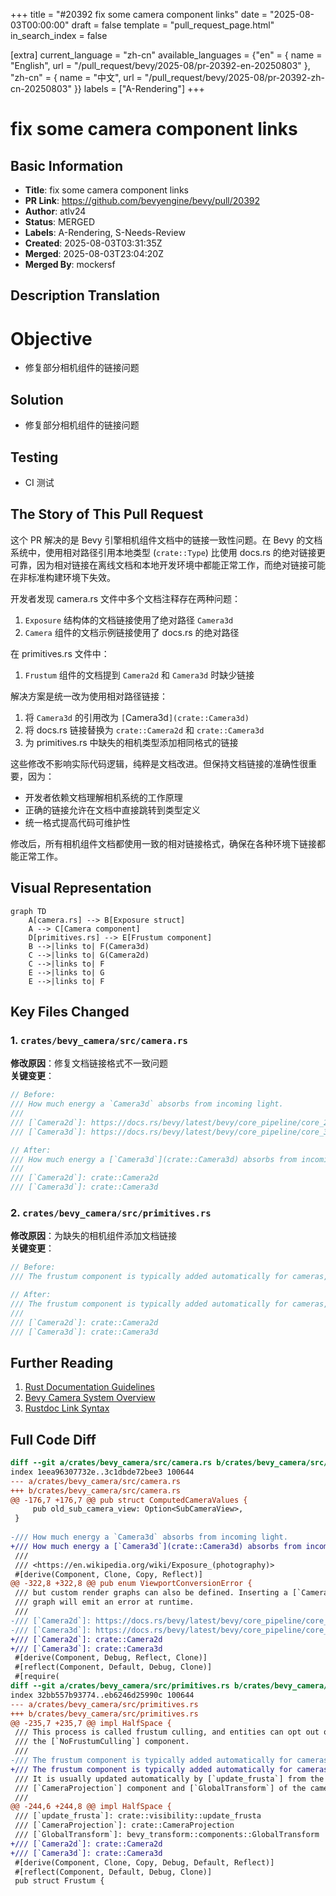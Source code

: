 +++
title = "#20392 fix some camera component links"
date = "2025-08-03T00:00:00"
draft = false
template = "pull_request_page.html"
in_search_index = false

[extra]
current_language = "zh-cn"
available_languages = {"en" = { name = "English", url = "/pull_request/bevy/2025-08/pr-20392-en-20250803" }, "zh-cn" = { name = "中文", url = "/pull_request/bevy/2025-08/pr-20392-zh-cn-20250803" }}
labels = ["A-Rendering"]
+++

# fix some camera component links

## Basic Information
- **Title**: fix some camera component links
- **PR Link**: https://github.com/bevyengine/bevy/pull/20392
- **Author**: atlv24
- **Status**: MERGED
- **Labels**: A-Rendering, S-Needs-Review
- **Created**: 2025-08-03T03:31:35Z
- **Merged**: 2025-08-03T23:04:20Z
- **Merged By**: mockersf

## Description Translation
# Objective

- 修复部分相机组件的链接问题

## Solution

- 修复部分相机组件的链接问题

## Testing

- CI 测试

## The Story of This Pull Request

这个 PR 解决的是 Bevy 引擎相机组件文档中的链接一致性问题。在 Bevy 的文档系统中，使用相对路径引用本地类型 (`crate::Type`) 比使用 docs.rs 的绝对链接更可靠，因为相对链接在离线文档和本地开发环境中都能正常工作，而绝对链接可能在非标准构建环境下失效。

开发者发现 camera.rs 文件中多个文档注释存在两种问题：
1. `Exposure` 结构体的文档链接使用了绝对路径 `Camera3d`
2. `Camera` 组件的文档示例链接使用了 docs.rs 的绝对路径

在 primitives.rs 文件中：
1. `Frustum` 组件的文档提到 `Camera2d` 和 `Camera3d` 时缺少链接

解决方案是统一改为使用相对路径链接：
1. 将 `Camera3d` 的引用改为 `[`Camera3d`](crate::Camera3d)`
2. 将 docs.rs 链接替换为 `crate::Camera2d` 和 `crate::Camera3d`
3. 为 primitives.rs 中缺失的相机类型添加相同格式的链接

这些修改不影响实际代码逻辑，纯粹是文档改进。但保持文档链接的准确性很重要，因为：
- 开发者依赖文档理解相机系统的工作原理
- 正确的链接允许在文档中直接跳转到类型定义
- 统一格式提高代码可维护性

修改后，所有相机组件文档都使用一致的相对链接格式，确保在各种环境下链接都能正常工作。

## Visual Representation

```mermaid
graph TD
    A[camera.rs] --> B[Exposure struct]
    A --> C[Camera component]
    D[primitives.rs] --> E[Frustum component]
    B -->|links to| F(Camera3d)
    C -->|links to| G(Camera2d)
    C -->|links to| F
    E -->|links to| G
    E -->|links to| F
```

## Key Files Changed

### 1. `crates/bevy_camera/src/camera.rs`
**修改原因**：修复文档链接格式不一致问题  
**关键变更**：
```rust
// Before:
/// How much energy a `Camera3d` absorbs from incoming light.
///
/// [`Camera2d`]: https://docs.rs/bevy/latest/bevy/core_pipeline/core_2d/struct.Camera2d.html
/// [`Camera3d`]: https://docs.rs/bevy/latest/bevy/core_pipeline/core_3d/struct.Camera3d.html

// After:
/// How much energy a [`Camera3d`](crate::Camera3d) absorbs from incoming light.
///
/// [`Camera2d`]: crate::Camera2d
/// [`Camera3d`]: crate::Camera3d
```

### 2. `crates/bevy_camera/src/primitives.rs`
**修改原因**：为缺失的相机组件添加文档链接  
**关键变更**：
```rust
// Before:
/// The frustum component is typically added automatically for cameras, either `Camera2d` or `Camera3d`.

// After:
/// The frustum component is typically added automatically for cameras, either [`Camera2d`] or [`Camera3d`].
///
/// [`Camera2d`]: crate::Camera2d
/// [`Camera3d`]: crate::Camera3d
```

## Further Reading
1. [Rust Documentation Guidelines](https://rust-lang.github.io/rfcs/1574-more-api-documentation-conventions.html)
2. [Bevy Camera System Overview](https://bevyengine.org/learn/book/getting-started/camera/)
3. [Rustdoc Link Syntax](https://doc.rust-lang.org/rustdoc/linking-to-items-by-name.html)

## Full Code Diff
```diff
diff --git a/crates/bevy_camera/src/camera.rs b/crates/bevy_camera/src/camera.rs
index 1eea96307732e..3c1dbde72bee3 100644
--- a/crates/bevy_camera/src/camera.rs
+++ b/crates/bevy_camera/src/camera.rs
@@ -176,7 +176,7 @@ pub struct ComputedCameraValues {
     pub old_sub_camera_view: Option<SubCameraView>,
 }
 
-/// How much energy a `Camera3d` absorbs from incoming light.
+/// How much energy a [`Camera3d`](crate::Camera3d) absorbs from incoming light.
 ///
 /// <https://en.wikipedia.org/wiki/Exposure_(photography)>
 #[derive(Component, Clone, Copy, Reflect)]
@@ -322,8 +322,8 @@ pub enum ViewportConversionError {
 /// but custom render graphs can also be defined. Inserting a [`Camera`] with no render
 /// graph will emit an error at runtime.
 ///
-/// [`Camera2d`]: https://docs.rs/bevy/latest/bevy/core_pipeline/core_2d/struct.Camera2d.html
-/// [`Camera3d`]: https://docs.rs/bevy/latest/bevy/core_pipeline/core_3d/struct.Camera3d.html
+/// [`Camera2d`]: crate::Camera2d
+/// [`Camera3d`]: crate::Camera3d
 #[derive(Component, Debug, Reflect, Clone)]
 #[reflect(Component, Default, Debug, Clone)]
 #[require(
diff --git a/crates/bevy_camera/src/primitives.rs b/crates/bevy_camera/src/primitives.rs
index 32bb557b93774..eb6246d25990c 100644
--- a/crates/bevy_camera/src/primitives.rs
+++ b/crates/bevy_camera/src/primitives.rs
@@ -235,7 +235,7 @@ impl HalfSpace {
 /// This process is called frustum culling, and entities can opt out of it using
 /// the [`NoFrustumCulling`] component.
 ///
-/// The frustum component is typically added automatically for cameras, either `Camera2d` or `Camera3d`.
+/// The frustum component is typically added automatically for cameras, either [`Camera2d`] or [`Camera3d`].
 /// It is usually updated automatically by [`update_frusta`] from the
 /// [`CameraProjection`] component and [`GlobalTransform`] of the camera entity.
 ///
@@ -244,6 +244,8 @@ impl HalfSpace {
 /// [`update_frusta`]: crate::visibility::update_frusta
 /// [`CameraProjection`]: crate::CameraProjection
 /// [`GlobalTransform`]: bevy_transform::components::GlobalTransform
+/// [`Camera2d`]: crate::Camera2d
+/// [`Camera3d`]: crate::Camera3d
 #[derive(Component, Clone, Copy, Debug, Default, Reflect)]
 #[reflect(Component, Default, Debug, Clone)]
 pub struct Frustum {
```